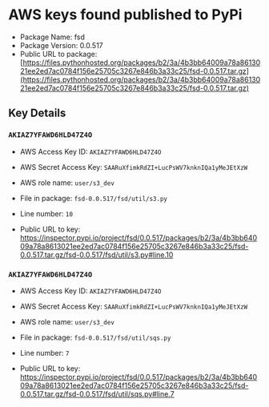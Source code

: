 # AWS keys found published to PyPi

* Package Name: fsd
* Package Version: 0.0.517
* Public URL to package: [https://files.pythonhosted.org/packages/b2/3a/4b3bb64009a78a8613021ee2ed7ac0784f156e25705c3267e846b3a33c25/fsd-0.0.517.tar.gz](https://files.pythonhosted.org/packages/b2/3a/4b3bb64009a78a8613021ee2ed7ac0784f156e25705c3267e846b3a33c25/fsd-0.0.517.tar.gz)

## Key Details

### `AKIAZ7YFAWD6HLD47Z4O`

* AWS Access Key ID: `AKIAZ7YFAWD6HLD47Z4O`
* AWS Secret Access Key: `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` 
* AWS role name: `user/s3_dev`
* File in package: `fsd-0.0.517/fsd/util/s3.py`
* Line number: `10`

* Public URL to key: https://inspector.pypi.io/project/fsd/0.0.517/packages/b2/3a/4b3bb64009a78a8613021ee2ed7ac0784f156e25705c3267e846b3a33c25/fsd-0.0.517.tar.gz/fsd-0.0.517/fsd/util/s3.py#line.10



### `AKIAZ7YFAWD6HLD47Z4O`

* AWS Access Key ID: `AKIAZ7YFAWD6HLD47Z4O`
* AWS Secret Access Key: `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` 
* AWS role name: `user/s3_dev`
* File in package: `fsd-0.0.517/fsd/util/sqs.py`
* Line number: `7`

* Public URL to key: https://inspector.pypi.io/project/fsd/0.0.517/packages/b2/3a/4b3bb64009a78a8613021ee2ed7ac0784f156e25705c3267e846b3a33c25/fsd-0.0.517.tar.gz/fsd-0.0.517/fsd/util/sqs.py#line.7


